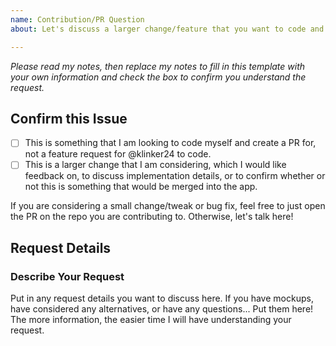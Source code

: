 ```yaml
---
name: Contribution/PR Question
about: Let's discuss a larger change/feature that you want to code and implement within the app, as a PR.

---
```


*Please read my notes, then replace my notes to fill in this template with your own information and check the box to confirm you understand the request.*

## Confirm this Issue

- [ ] This is something that I am looking to code myself and create a PR for, not a feature request for @klinker24 to code.
- [ ] This is a larger change that I am considering, which I would like feedback on, to discuss implementation details, or to confirm whether or not this is something that would be merged into the app.

If you are considering a small change/tweak or bug fix, feel free to just open the PR on the repo you are contributing to. Otherwise, let's talk here!

## Request Details

### Describe Your Request

Put in any request details you want to discuss here. If you have mockups, have considered any alternatives, or have any questions... Put them here! The more information, the easier time I will have understanding your request.
